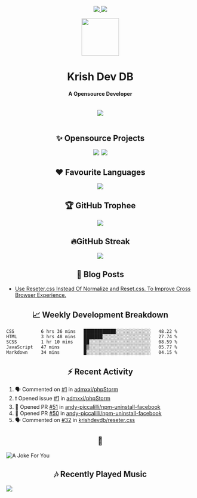 <div align="center">
<p>
<a href="#projects">
<img src="https://img.shields.io/github/stars/krishdevdb?affiliations=OWNER%2CCOLLABORATOR&logo=github&style=for-the-badge&label=Star">
</a>
<a href="https://github.com/krishdevdb?tab=followers">
<img src="https://img.shields.io/github/followers/krishdevdb?logo=github&style=for-the-badge"></a>
</p>
<img height="100px" width="100px" src="https://github.com/krishdevdb/krishdevdb/raw/master/images/avatar.png">
<br>
<h1>Krish Dev DB</h1>
<h4>A Opensource Developer</h4>
<br>
</div>
<div align="center">
<img src="https://github-readme-stats.vercel.app/api?username=krishdevdb&show_icons=true&count_private=true">
<br>
</div>

<div align="center">
<br>
<h2 id="projects"> ✨ Opensource Projects</h2>
<a href="https://github.com/krishdevdb/reseter.css"><img src="https://github-readme-stats.vercel.app/api/pin/?username=krishdevdb&repo=reseter.css&show_icons=true&count_private=true&layout=compact"></a>&#8198;
<a href="https://github.com/krishdevdb/readme-template"><img src="https://github-readme-stats.vercel.app/api/pin/?username=krishdevdb&repo=readme-template&show_icons=true&count_private=true&layout=compact"></a>
<br>
</div>

<div align="center">
<h2 id="languages"> ❤ Favourite Languages </h2>
<img src="https://github-readme-stats.vercel.app/api/top-langs/?username=krishdevdb&show_icons=true&count_private=true&layout=compact">
</div>

<div align="center">
<h2 id="trophee">🏆 GitHub Trophee</h2>
<img src="https://github-profile-trophy.vercel.app/?username=krishdevdb&row=1&no-frame=true">
<br>
</div>

<div align="center">
<h2 id="streak">🔥GitHub Streak</h2>
<img src="https://github-readme-streak-stats.herokuapp.com/?user=krishdevdb">
<br>
</div>


<h2 align="center" id="posts"> 📕 Blog Posts </h2>

<!-- BLOG-POSTS:START -->
- [Use Reseter.css Instead Of Normalize and Reset.css. To Improve Cross Browser Experience.](https://krishdevdb.hashnode.dev/use-resetercss)
<!-- BLOG-POSTS:END -->

<h2 align="center" id="breakdown"> 📈 Weekly Development Breakdown </h2>

<!--START_SECTION:waka-->
```text
CSS          6 hrs 36 mins   ████████████░░░░░░░░░░░░░   48.22 % 
HTML         3 hrs 48 mins   ███████░░░░░░░░░░░░░░░░░░   27.74 % 
SCSS         1 hr 10 mins    ██░░░░░░░░░░░░░░░░░░░░░░░   08.59 % 
JavaScript   47 mins         █▒░░░░░░░░░░░░░░░░░░░░░░░   05.77 % 
Markdown     34 mins         █░░░░░░░░░░░░░░░░░░░░░░░░   04.15 % 
```
<!--END_SECTION:waka-->

<h2 align="center" id="activity"> ⚡ Recent Activity </h2>

<!--START_SECTION:activity-->
1. 🗣 Commented on [#1](https://github.com/admxxi/phpStorm/issues/1) in [admxxi/phpStorm](https://github.com/admxxi/phpStorm)
2. ❗️ Opened issue [#1](https://github.com/admxxi/phpStorm/issues/1) in [admxxi/phpStorm](https://github.com/admxxi/phpStorm)
3. 💪 Opened PR [#51](https://github.com/andy-piccalilli/npm-uninstall-facebook/pull/51) in [andy-piccalilli/npm-uninstall-facebook](https://github.com/andy-piccalilli/npm-uninstall-facebook)
4. 💪 Opened PR [#50](https://github.com/andy-piccalilli/npm-uninstall-facebook/pull/50) in [andy-piccalilli/npm-uninstall-facebook](https://github.com/andy-piccalilli/npm-uninstall-facebook)
5. 🗣 Commented on [#32](https://github.com/krishdevdb/reseter.css/issues/32) in [krishdevdb/reseter.css](https://github.com/krishdevdb/reseter.css)
<!--END_SECTION:activity-->

<h2 align="center" id="joke">🤣</h2>

<img align="center" alt="A Joke For You" src="https://readme-jokes.vercel.app/api">

<h2 align="center" id="music"> 🎶 Recently Played Music </h2>

<a href="https://spotify-github-profile.vercel.app/api/view.svg?uid=s5rojvf8u4ywr2pap5s9es1bg&redirect=true"><img align="center" src="https://spotify-github-profile.vercel.app/api/view.svg?uid=s5rojvf8u4ywr2pap5s9es1bg&cover_image=true&theme=compact"></a>
